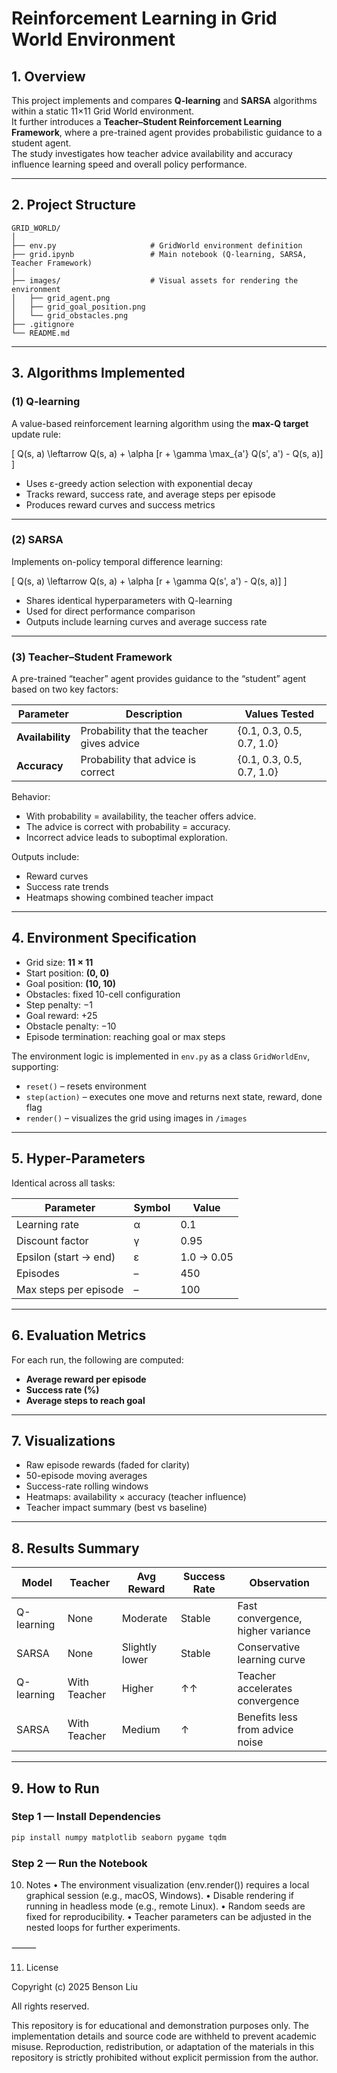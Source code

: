 # Reinforcement Learning in Grid World Environment

## 1. Overview
This project implements and compares **Q-learning** and **SARSA** algorithms within a static 11×11 Grid World environment.  
It further introduces a **Teacher–Student Reinforcement Learning Framework**, where a pre-trained agent provides probabilistic guidance to a student agent.  
The study investigates how teacher advice availability and accuracy influence learning speed and overall policy performance.

---

## 2. Project Structure
```text
GRID_WORLD/
│
├── env.py                     # GridWorld environment definition
├── grid.ipynb                 # Main notebook (Q-learning, SARSA, Teacher Framework)
│
├── images/                    # Visual assets for rendering the environment
│   ├── grid_agent.png
│   ├── grid_goal_position.png
│   └── grid_obstacles.png
├── .gitignore
└── README.md
```
---

## 3. Algorithms Implemented

### (1) Q-learning
A value-based reinforcement learning algorithm using the **max-Q target** update rule:

\[
Q(s, a) \leftarrow Q(s, a) + \alpha [r + \gamma \max_{a'} Q(s', a') - Q(s, a)]
\]

- Uses ε-greedy action selection with exponential decay  
- Tracks reward, success rate, and average steps per episode  
- Produces reward curves and success metrics  

---

### (2) SARSA
Implements on-policy temporal difference learning:

\[
Q(s, a) \leftarrow Q(s, a) + \alpha [r + \gamma Q(s', a') - Q(s, a)]
\]

- Shares identical hyperparameters with Q-learning  
- Used for direct performance comparison  
- Outputs include learning curves and average success rate  

---

### (3) Teacher–Student Framework
A pre-trained “teacher” agent provides guidance to the “student” agent based on two key factors:

| Parameter | Description | Values Tested |
|------------|--------------|----------------|
| **Availability** | Probability that the teacher gives advice | {0.1, 0.3, 0.5, 0.7, 1.0} |
| **Accuracy** | Probability that advice is correct | {0.1, 0.3, 0.5, 0.7, 1.0} |

Behavior:
- With probability = availability, the teacher offers advice.  
- The advice is correct with probability = accuracy.  
- Incorrect advice leads to suboptimal exploration.  

Outputs include:
- Reward curves
- Success rate trends
- Heatmaps showing combined teacher impact

---

## 4. Environment Specification

- Grid size: **11 × 11**
- Start position: **(0, 0)**
- Goal position: **(10, 10)**
- Obstacles: fixed 10-cell configuration
- Step penalty: −1  
- Goal reward: +25  
- Obstacle penalty: −10  
- Episode termination: reaching goal or max steps

The environment logic is implemented in `env.py` as a class `GridWorldEnv`, supporting:
- `reset()` – resets environment  
- `step(action)` – executes one move and returns next state, reward, done flag  
- `render()` – visualizes the grid using images in `/images`  

---

## 5. Hyper-Parameters
Identical across all tasks:

| Parameter | Symbol | Value |
|------------|---------|-------|
| Learning rate | α | 0.1 |
| Discount factor | γ | 0.95 |
| Epsilon (start → end) | ε | 1.0 → 0.05 |
| Episodes | – | 450 |
| Max steps per episode | – | 100 |

---

## 6. Evaluation Metrics
For each run, the following are computed:
- **Average reward per episode**
- **Success rate (%)**
- **Average steps to reach goal**

---

## 7. Visualizations
- Raw episode rewards (faded for clarity)
- 50-episode moving averages
- Success-rate rolling windows
- Heatmaps: availability × accuracy (teacher influence)
- Teacher impact summary (best vs baseline)

---

## 8. Results Summary
| Model | Teacher | Avg Reward | Success Rate | Observation |
|--------|----------|-------------|---------------|--------------|
| Q-learning | None | Moderate | Stable | Fast convergence, higher variance |
| SARSA | None | Slightly lower | Stable | Conservative learning curve |
| Q-learning | With Teacher | Higher | ↑↑ | Teacher accelerates convergence |
| SARSA | With Teacher | Medium | ↑ | Benefits less from advice noise |

---

## 9. How to Run

### Step 1 — Install Dependencies
```bash
pip install numpy matplotlib seaborn pygame tqdm
```
### Step 2 — Run the Notebook

10. Notes
	•	The environment visualization (env.render()) requires a local graphical session (e.g., macOS, Windows).
	•	Disable rendering if running in headless mode (e.g., remote Linux).
	•	Random seeds are fixed for reproducibility.
	•	Teacher parameters can be adjusted in the nested loops for further experiments.

⸻

11. License

Copyright (c) 2025 Benson Liu

All rights reserved.

This repository is for educational and demonstration purposes only.
The implementation details and source code are withheld to prevent academic misuse.
Reproduction, redistribution, or adaptation of the materials in this repository
is strictly prohibited without explicit permission from the author.
